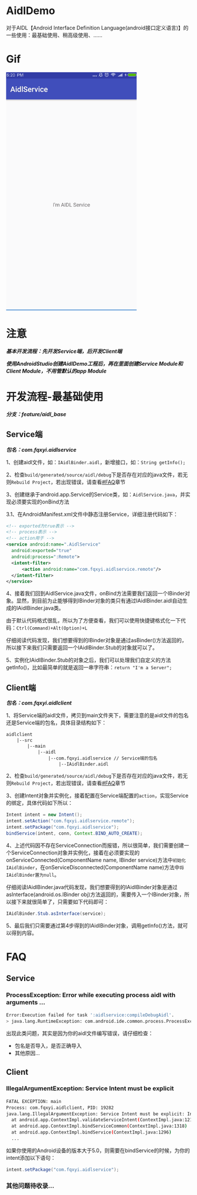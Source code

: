 # AidlDemo

对于AIDL【Android Interface Definition Language(android接口定义语言)】的一些使用：最基础使用、稍高级使用、......

# Gif

![gif_aidl_base](./gif/aidl_base.gif)

# 注意

***基本开发流程：先开发Service端，后开发Client端***

***使用AndroidStudio创建AidlDemo工程后，再在里面创建Service Module和Client Module，不用管默认的app Module***

# 开发流程-最基础使用

***分支：feature/aidl_base***

## Service端

***包名：com.fqxyi.aidlservice***

1、创建aidl文件，如：`IAidlBinder.aidl`，新增接口，如：`String getInfo();`

2、检查`build/generated/source/aidl/debug`下是否存在对应的java文件，若无则`Rebuild Project`，若出现错误，请查看[#FAQ](#FAQ)章节

3、创建继承于android.app.Service的Service类，如：`AidlService.java`，并实现必须要实现的onBind方法

3.1、在AndroidManifest.xml文件中静态注册Service，详细注册代码如下：

```xml
<!-- exported为true表示 -->
<!-- process表示 -->
<!-- action用于 -->
<service android:name=".AidlService"
  android:exported="true"
  android:process=":Remote">
  <intent-filter>
      <action android:name="com.fqxyi.aidlservice.remote"/>
  </intent-filter>
</service>
```

4、接着我们回到AidlService.java文件，onBind方法需要我们返回一个IBinder对象。显然，到目前为止能够得到IBinder对象的类只有通过IAidlBinder.aidl自动生成的IAidlBinder.java类。

由于默认代码格式很乱，所以为了方便查看，我们可以使用快捷键格式化一下代码：`Ctrl(Command)+Alt(Option)+L`

仔细阅读代码发现，我们想要得到的IBinder对象是通过asBinder()方法返回的，所以接下来我们只需要返回一个IAidlBinder.Stub的对象就可以了。

5、实例化IAidlBinder.Stub的对象之后，我们可以处理我们自定义的方法getInfo()，比如最简单的就是返回一串字符串：`return "I'm a Server";`

## Client端

***包名：com.fqxyi.aidlclient***

1、将Service端的aidl文件，拷贝到main文件夹下，需要注意的是aidl文件的包名还是Service端的包名，具体目录结构如下：

```
aidlclient
    |--src
        |--main
            |--aidl
                |--com.fqxyi.aidlservice // Service端的包名
                    |--IAidlBinder.aidl
```

2、检查`build/generated/source/aidl/debug`下是否存在对应的java文件，若无则`Rebuild Project`，若出现错误，请查看[#FAQ](#FAQ)章节

3、创建Intent对象并实例化，接着配置在Service端配置的`action`，实现Service的绑定，具体代码如下所以：

```java
Intent intent = new Intent();
intent.setAction("com.fqxyi.aidlservice.remote");
intent.setPackage("com.fqxyi.aidlservice");
bindService(intent, conn, Context.BIND_AUTO_CREATE);
```

4、上述代码因不存在ServiceConnection而报错，所以很简单，我们需要创建一个ServiceConnection对象并实例化，接着在必须要实现的onServiceConnected(ComponentName name, IBinder service)方法中`初始化IAidlBinder`，在onServiceDisconnected(ComponentName name)方法中`将IAidlBinder置为null`。

仔细阅读IAidlBinder.java代码发现，我们想要得到的IAidlBinder对象是通过asInterface(android.os.IBinder obj)方法返回的，需要传入一个IBinder对象，所以接下来就很简单了，只需要如下代码即可：

```java
IAidlBinder.Stub.asInterface(service);
```

5、最后我们只需要通过第4步得到的IAidlBinder对象，调用getInfo()方法，就可以得到内容。

# FAQ

## Service

### ProcessException: Error while executing process aidl with arguments ...

```bash
Error:Execution failed for task ':aidlservice:compileDebugAidl'.
> java.lang.RuntimeException: com.android.ide.common.process.ProcessException: Error while executing process /qingfeng/work/sdk/build-tools/25.0.2/aidl with arguments {-p/qingfeng/work/sdk/platforms/android-25/framework.aidl -o/qingfeng/data/openSource/AidlDemo/aidlservice/build/generated/source/aidl/debug -I/qingfeng/data/openSource/AidlDemo/aidlservice/src/main/aidl -I/qingfeng/data/openSource/AidlDemo/aidlservice/src/debug/aidl -I/Users/qingfeng/.android/build-cache/92fb7eb4401d63eb124015b36c2a8a534302f1c9/output/aidl -d/var/folders/tq/f6kngw516g15xs24gdh80qvh0000gn/T/aidl1446680322459273337.d /qingfeng/data/openSource/AidlDemo/aidlservice/src/main/aidl/com/fqxyi/aidlservice/IAidlBinder.aidl}
```

出现此类问题，其实是因为你的aidl文件编写错误，请仔细检查：

- 包名是否导入，是否正确导入
- 其他原因...

## Client

### IllegalArgumentException: Service Intent must be explicit

```bash
FATAL EXCEPTION: main
Process: com.fqxyi.aidlclient, PID: 19282
java.lang.IllegalArgumentException: Service Intent must be explicit: Intent { act=com.fqxyi.aidlservice.remote }
  at android.app.ContextImpl.validateServiceIntent(ContextImpl.java:1219)
  at android.app.ContextImpl.bindServiceCommon(ContextImpl.java:1318)
  at android.app.ContextImpl.bindService(ContextImpl.java:1296)
  ...
```

如果你使用的Android设备的版本大于5.0，则需要在bindService的时候，为你的intent添加以下语句：

```java
intent.setPackage("com.fqxyi.aidlservice");
```

### 其他问题待收录...